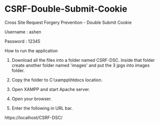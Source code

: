# CSRF-Double-Submit-Cookie
Cross Site Request Forgery Prevention - Double Submit Cookie

Username : ashen

Password : 12345

How to run the application

1. Download all the files into a folder named CSRF-DSC. Inside that folder create another folder named 'images' and put the 3 jpgs into images folder.

2. Copy the folder to C:\xampp\htdocs location.

3. Open XAMPP and start Apache server.

4. Open your browser.

5. Enter the following in URL bar.

https://localhost/CSRF-DSC/

